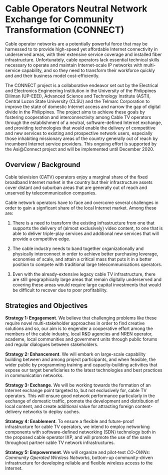 # Cable Operators Neutral Network Exchange for Community Transformation (CONNECT) 

Cable operator networks are a potentially powerful force that may be harnessed to to provide
high-speed yet affordable Internet connectivity in underserved areas, with their extensive service coverage and installed fiber infrastructure. Unfortunately, cable operators lack essential technical skills necessary to operate and maintain Internet-scale IP networks with multi-service capability, and so they need to transform their workforce quickly and and their business model cost-efficiently. 

The CONNECT project is a collaborative endeavor set out by the Electrical and Electronics Engineering
Institution in the University of the Philippines Diliman (UP-EEEI), Advanced Science and Technology Institute
(ASTI), Central Luzon State University (CLSU) and the Telmarc Corporation to improve the state of domestic
Internet access and narrow the gap of digital divide in the Philippines. The project aims to achieve these goals
by fostering cooperation and interconnectivity among Cable TV operators through the establishment of a
neutral, software-defined Internet exchange, and providing technologies that would enable the delivery of
competitive and new services to existing and prospective network users, especially those inhabiting missionary
areas of the country generally out of reach by incumbent Internet service providers. This ongoing effort is
supported by the Asi@Connect project and will be implemented until December 2020.

## Overview / Background

Cable television (CATV) operators enjoy a marginal share of the fixed broadband
Internet market in the country but their infrastructure assets cover distant and suburban areas that are generally out of reach and unserved by telecommunication companies.  

Cable network operators have to face and overcome several challenges in order to gain a signficant share of the local Internet market. Among these are:

1. There is a need to transform the existing infrastructure from one that supports the
delivery of (almost exclusively) video content, to one that is able to deliver triple-play
services and additional new services that will provide a competitive edge.

2. The cable industry needs to band together organizationally and physically interconnect
in order to achieve better purchasing leverage, economies of scale, and attain a critical
mass that puts it in a better position to compete with traditional large
telecommunications operators. 

3. Even with the already-extensive legacy cable TV infrastructure, there are still
geographically large areas that remain digitally underserved and covering these areas
would require large capital investments that would be difficult to recover due to poor
profitability. 

## Strategies and Objectives 

**Strategy 1: Engagement**. We believe that challenging problems like these require novel
multi-stakeholder approaches in order to find creative solutions and so, our aim is to engender a cooperative effort among the members of the cable industry, local R&D agencies and NREN operator, academe, local communities and government units through public forums and regular dialogues between stakeholders. 

**Strategy 2: Enhancement**. We will embark on large-scale capability building between
and among project participants, and when feasible, the wider public by programming training and capacity-building activities that expose our target beneficiaries to the latest technologies and best practices in communication networks. 

**Strategy 3: Exchange**. We will be working towards the formation of an 
Internet exchange point targeted to, but not exclusively for, cable TV operators. This will ensure
good network performance particularly in the exchange of domestic traffic,
promote the development and distribution of local content, and create additional value for attracting foreign content-delivery networks to deploy caches. 

**Strategy 4: Enablement**. To ensure a flexible and future-proof infrastructure for cable TV
operators, we intend to employ networking components with software-defined networking (SDN) technology both in the
proposed cable operator IXP, and will promote the use of the same throughout partner cable TV
network infrastructures. 

**Strategy 5: Empowerment**. We will organize and pilot-test _CO-OWNs: Community Operated Wireless
Networks_, bottom-up community-driven infrastructure for developing reliable and flexible wireless access to the Internet. 
